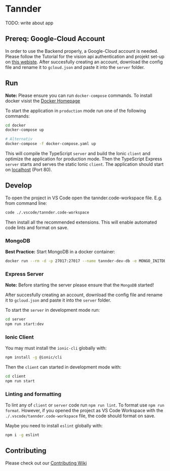 # Tannder

TODO: write about app

## Prereq: Google-Cloud Account

In order to use the Backend properly, a Google-Cloud account is needed. Please follow the Tutorial for the vision api authentication and projekt set-up on [this webiste](https://cloud.google.com/vision/docs/labels#set-up-your-gcp-project-and-authentication). After succesfully creating an account, download the config file and rename it to `gcloud.json` and paste it into the `server` folder.

## Run

**Note:** Please ensure you can run `docker-compose` commands. To install docker visist the [Docker Homepage](https://www.docker.com/get-started)

To start the application in `production` mode run one of the following commands:

```sh
cd docker
docker-compose up

# Alternativ
docker-compose -f docker-compose.yaml up
```

This will compile the TypeScript `server` and build the Ionic `client` and optimize the application for production mode. Then the TypeScript Express `server` starts and serves the static Ionic `client`. The application should start on [localhost](http://localhost) (Port 80).

## Develop

To open the project in VS Code open the tannder.code-workspace file. E.g. from command line:

```sh
code ./.vscode/tannder.code-workspace
```

Then install all the recommended extensions. This will enable automated code lints and format on save.

### MongoDB

**Best Practice:** Start MongoDB in a docker container:

```sh
docker run --rm -d -p 27017:27017 --name tannder-dev-db -e MONGO_INITDB_ROOT_USERNAME=admin -e MONGO_INITDB_ROOT_PASSWORD=admin mongo:latest
```

### Express Server

**Note:** Before starting the server please ensure that the `MongoDB` started!

After succesfully creating an account, download the config file and rename it to `gcloud.json` and paste it into the `server` folder.

To start the `server` in development mode run:

```sh
cd server
npm run start:dev
```

### Ionic Client

You may must install the `ionic-cli` globally with:

```sh
npm install -g @ionic/cli
```

Then the `client` can started in development mode with:

```sh
cd client
npm run start
```

### Linting and formatting

To lint any of `client` or `server` code run `npm run lint`. To format use `npm run format`. However, if you opened the project as VS Code Workspace with the `./.vscode/tannder.code-workspace` file, the code should format on save.

Maybe you need to install `eslint` globally with:

```sh
npm i -g eslint
```

## Contributing

Please check out our [Contributing Wiki](./contributing.md)
